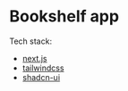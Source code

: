# Bookshelf app

Tech stack:
- [next.js](https://nextjs.org/)
- [tailwindcss](https://tailwindcss.com/)
- [shadcn-ui](https://ui.shadcn.com/)

